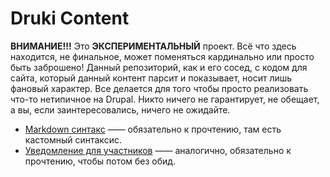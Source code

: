 # Druki Content

**ВНИМАНИЕ!!!** Это **ЭКСПЕРИМЕНТАЛЬНЫЙ** проект. Всё что здесь находится, не финальное, может поменяться кардинально или просто быть заброшено! Данный репозиторий, как и его сосед, с кодом для сайта, который данный контент парсит и показывает, носит лишь фановый характер. Все делается для того чтобы просто реализовать что-то нетипичное на Drupal. Никто ничего не гарантирует, не обещает, а вы, если заинтересовались, ничего не ожидайте.

- [Markdown синтакс](MARKDOWN.md) —— обязательно к прочтению, там есть кастомный синтаксис.
- [Уведомление для участников](CONTRIBUTING.md) —— аналогично, обязательно к прочтению, чтобы потом без обид.